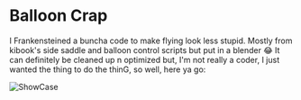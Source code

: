 # Balloon Crap
I Frankensteined a buncha code to make flying look less stupid. Mostly from kibook's side saddle and balloon control scripts but put in a blender 😂
It can definitely be cleaned up n optimized but, I'm not really a coder, I just wanted the thing to do the thinG, so well, here ya go:

![ShowCase](https://cdn.discordapp.com/attachments/1122818343641038929/1272770292925730828/218_20240812211246_1.png?ex=66bc2f34&is=66baddb4&hm=532a9c9dee2be704e75f6a9eb1716ab5a841ec5788873883db83187635fc22f3&)